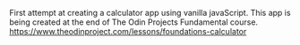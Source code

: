 First attempt at creating a calculator app using vanilla javaScript. This app is being created at the end of The Odin Projects Fundamental course.
https://www.theodinproject.com/lessons/foundations-calculator
